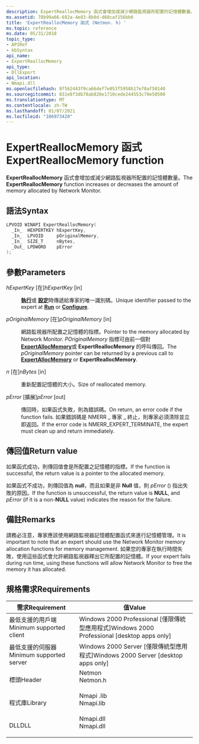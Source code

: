 ```yaml
---
description: ExpertReallocMemory 函式會增加或減少網路監視器所配置的記憶體數量。
ms.assetid: 78b99a66-692a-4e83-8b0d-d68caf156bb6
title: 'ExpertReallocMemory 函式 (Netmon. h) '
ms.topic: reference
ms.date: 05/31/2018
topic_type:
- APIRef
- kbSyntax
api_name:
- ExpertReallocMemory
api_type:
- DllExport
api_location:
- Nmapi.dll
ms.openlocfilehash: 8f562443f9ca66def7e053f5958b17e70af50140
ms.sourcegitcommit: 831e8f3db78ab820e1710cede244553c70e50500
ms.translationtype: MT
ms.contentlocale: zh-TW
ms.lasthandoff: 01/07/2021
ms.locfileid: "106973420"
---
```

# <a name="expertreallocmemory-function"></a><span data-ttu-id="96e47-103">ExpertReallocMemory 函式</span><span class="sxs-lookup"><span data-stu-id="96e47-103">ExpertReallocMemory function</span></span>

<span data-ttu-id="96e47-104">**ExpertReallocMemory** 函式會增加或減少網路監視器所配置的記憶體數量。</span><span class="sxs-lookup"><span data-stu-id="96e47-104">The **ExpertReallocMemory** function increases or decreases the amount of memory allocated by Network Monitor.</span></span>

## <a name="syntax"></a><span data-ttu-id="96e47-105">語法</span><span class="sxs-lookup"><span data-stu-id="96e47-105">Syntax</span></span>


```C++
LPVOID WINAPI ExpertReallocMemory(
  _In_  HEXPERTKEY hExpertKey,
  _In_  LPVOID     pOriginalMemory,
  _In_  SIZE_T     nBytes,
  _Out_ LPDWORD    pError
);
```



## <a name="parameters"></a><span data-ttu-id="96e47-106">參數</span><span class="sxs-lookup"><span data-stu-id="96e47-106">Parameters</span></span>

<dl> <dt>

<span data-ttu-id="96e47-107">*hExpertKey* \[在\]</span><span class="sxs-lookup"><span data-stu-id="96e47-107">*hExpertKey* \[in\]</span></span>
</dt> <dd>

<span data-ttu-id="96e47-108">[**執行**](run.md)或 [**設定**](configure.md)時傳遞給專家的唯一識別碼。</span><span class="sxs-lookup"><span data-stu-id="96e47-108">Unique identifier passed to the expert at [**Run**](run.md) or [**Configure**](configure.md).</span></span>

</dd> <dt>

<span data-ttu-id="96e47-109">*pOriginalMemory* \[在\]</span><span class="sxs-lookup"><span data-stu-id="96e47-109">*pOriginalMemory* \[in\]</span></span>
</dt> <dd>

<span data-ttu-id="96e47-110">網路監視器所配置之記憶體的指標。</span><span class="sxs-lookup"><span data-stu-id="96e47-110">Pointer to the memory allocated by Network Monitor.</span></span> <span data-ttu-id="96e47-111">*POriginalMemory* 指標可由前一個對 [**ExpertAllocMemory**](expertallocmemory.md)或 **ExpertReallocMemory** 的呼叫傳回。</span><span class="sxs-lookup"><span data-stu-id="96e47-111">The *pOriginalMemory* pointer can be returned by a previous call to [**ExpertAllocMemory**](expertallocmemory.md) or **ExpertReallocMemory**.</span></span>

</dd> <dt>

<span data-ttu-id="96e47-112">*n* \[在\]</span><span class="sxs-lookup"><span data-stu-id="96e47-112">*nBytes* \[in\]</span></span>
</dt> <dd>

<span data-ttu-id="96e47-113">重新配置記憶體的大小。</span><span class="sxs-lookup"><span data-stu-id="96e47-113">Size of reallocated memory.</span></span>

</dd> <dt>

<span data-ttu-id="96e47-114">*pError* \[擴展\]</span><span class="sxs-lookup"><span data-stu-id="96e47-114">*pError* \[out\]</span></span>
</dt> <dd>

<span data-ttu-id="96e47-115">傳回時，如果函式失敗，則為錯誤碼。</span><span class="sxs-lookup"><span data-stu-id="96e47-115">On return, an error code if the function fails.</span></span> <span data-ttu-id="96e47-116">如果錯誤碼是 NMERR \_ 專家 \_ 終止，則專家必須清除並立即返回。</span><span class="sxs-lookup"><span data-stu-id="96e47-116">If the error code is NMERR\_EXPERT\_TERMINATE, the expert must clean up and return immediately.</span></span>

</dd> </dl>

## <a name="return-value"></a><span data-ttu-id="96e47-117">傳回值</span><span class="sxs-lookup"><span data-stu-id="96e47-117">Return value</span></span>

<span data-ttu-id="96e47-118">如果函式成功，則傳回值會是所配置之記憶體的指標。</span><span class="sxs-lookup"><span data-stu-id="96e47-118">If the function is successful, the return value is a pointer to the allocated memory.</span></span>

<span data-ttu-id="96e47-119">如果函式不成功，則傳回值為 **null**，而且如果是非 **Null** 值，則 *pError* () 指出失敗的原因。</span><span class="sxs-lookup"><span data-stu-id="96e47-119">If the function is unsuccessful, the return value is **NULL**, and *pError* (if it is a non-**NULL** value) indicates the reason for the failure.</span></span>

## <a name="remarks"></a><span data-ttu-id="96e47-120">備註</span><span class="sxs-lookup"><span data-stu-id="96e47-120">Remarks</span></span>

<span data-ttu-id="96e47-121">請務必注意，專家應該使用網路監視器記憶體配置函式來進行記憶體管理。</span><span class="sxs-lookup"><span data-stu-id="96e47-121">It is important to note that an expert should use the Network Monitor memory allocation functions for memory management.</span></span> <span data-ttu-id="96e47-122">如果您的專家在執行時間失敗，使用這些函式會允許網路監視器釋出它所配置的記憶體。</span><span class="sxs-lookup"><span data-stu-id="96e47-122">If your expert fails during run time, using these functions will allow Network Monitor to free the memory it has allocated.</span></span>

## <a name="requirements"></a><span data-ttu-id="96e47-123">規格需求</span><span class="sxs-lookup"><span data-stu-id="96e47-123">Requirements</span></span>



| <span data-ttu-id="96e47-124">需求</span><span class="sxs-lookup"><span data-stu-id="96e47-124">Requirement</span></span> | <span data-ttu-id="96e47-125">值</span><span class="sxs-lookup"><span data-stu-id="96e47-125">Value</span></span> |
|-------------------------------------|--------------------------------------------------------------------------------------|
| <span data-ttu-id="96e47-126">最低支援的用戶端</span><span class="sxs-lookup"><span data-stu-id="96e47-126">Minimum supported client</span></span><br/> | <span data-ttu-id="96e47-127">Windows 2000 Professional \[僅限傳統型應用程式\]</span><span class="sxs-lookup"><span data-stu-id="96e47-127">Windows 2000 Professional \[desktop apps only\]</span></span><br/>                           |
| <span data-ttu-id="96e47-128">最低支援的伺服器</span><span class="sxs-lookup"><span data-stu-id="96e47-128">Minimum supported server</span></span><br/> | <span data-ttu-id="96e47-129">Windows 2000 Server \[僅限傳統型應用程式\]</span><span class="sxs-lookup"><span data-stu-id="96e47-129">Windows 2000 Server \[desktop apps only\]</span></span><br/>                                 |
| <span data-ttu-id="96e47-130">標頭</span><span class="sxs-lookup"><span data-stu-id="96e47-130">Header</span></span><br/>                   | <dl> <span data-ttu-id="96e47-131"><dt>Netmon</dt></span><span class="sxs-lookup"><span data-stu-id="96e47-131"><dt>Netmon.h</dt></span></span> </dl>  |
| <span data-ttu-id="96e47-132">程式庫</span><span class="sxs-lookup"><span data-stu-id="96e47-132">Library</span></span><br/>                  | <dl> <span data-ttu-id="96e47-133"><dt>Nmapi .lib</dt></span><span class="sxs-lookup"><span data-stu-id="96e47-133"><dt>Nmapi.lib</dt></span></span> </dl> |
| <span data-ttu-id="96e47-134">DLL</span><span class="sxs-lookup"><span data-stu-id="96e47-134">DLL</span></span><br/>                      | <dl> <span data-ttu-id="96e47-135"><dt>Nmapi.dll</dt></span><span class="sxs-lookup"><span data-stu-id="96e47-135"><dt>Nmapi.dll</dt></span></span> </dl> |



 

 




